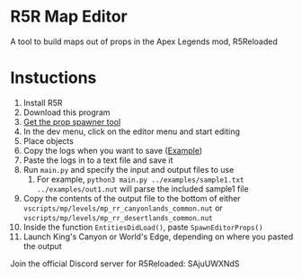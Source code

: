 # R5R Map Editor

A tool to build maps out of props in the Apex Legends mod, R5Reloaded

# Instuctions

1. Install R5R
2. Download this program
3. [Get the prop spawner tool](https://github.com/mostlyfireproof/scripts_r5/tree/SalEditor)
4. In the dev menu, click on the editor menu and start editing
5. Place objects
6. Copy the logs when you want to save \([Example](https://cdn.upload.systems/uploads/3rsUNfag.png)\)
7. Paste the logs in to a text file and save it
8. Run `main.py` and specify the input and output files to use
   1. For example, `python3 main.py ../examples/sample1.txt ../examples/out1.nut` will parse the included sample1 file
9. Copy the contents of the output file to the bottom of either `vscripts/mp/levels/mp_rr_canyonlands_common.nut` or `vscripts/mp/levels/mp_rr_desertlands_common.nut`
10. Inside the function `EntitiesDidLoad()`, paste `SpawnEditorProps()`
11. Launch King's Canyon or World's Edge, depending on where you pasted the output


Join the official Discord server for R5Reloaded: SAjuUWXNdS

